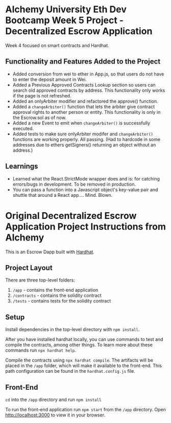 # Alchemy University Eth Dev Bootcamp Week 5 Project - Decentralized Escrow Application

Week 4 focused on smart contracts and Hardhat.

## Functionality and Features Added to the Project

-   Added conversion from wei to ether in App.js, so that users do not have to enter the deposit amount in Wei.
-   Added a Previous Approved Contracts Lookup section so users can search old approved contracts by address. This functionality only works if the page is not refreshed.
-   Added an onlyArbiter modifier and refactored the approve() function.
-   Added a `changeArbiter()` function that lets the arbiter give contract approval rights to another person or entity. This functionality is only in the Escrow.sol as of now.
-   Added a new Event to emit when `changeArbiter()` is successfully executed.
-   Added tests to make sure onlyArbiter modifer and `changeArbiter()` functions are working properly. All passing. (Had to hardcode in some addresses due to ethers getSigners() returning an object without an address.)

## Learnings

-   Learned what the React.StrictMode wrapper does and is: for catching errors/bugs in development. To be removed in production.
-   You can pass a function into a Javascript object's key-value pair and shuttle that around a React app.... Mind. Blown.

# Original Decentralized Escrow Application Project Instructions from Alchemy

This is an Escrow Dapp built with [Hardhat](https://hardhat.org/).

## Project Layout

There are three top-level folders:

1. `/app` - contains the front-end application
2. `/contracts` - contains the solidity contract
3. `/tests` - contains tests for the solidity contract

## Setup

Install dependencies in the top-level directory with `npm install`.

After you have installed hardhat locally, you can use commands to test and compile the contracts, among other things. To learn more about these commands run `npx hardhat help`.

Compile the contracts using `npx hardhat compile`. The artifacts will be placed in the `/app` folder, which will make it available to the front-end. This path configuration can be found in the `hardhat.config.js` file.

## Front-End

`cd` into the `/app` directory and run `npm install`

To run the front-end application run `npm start` from the `/app` directory. Open [http://localhost:3000](http://localhost:3000) to view it in your browser.
